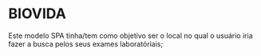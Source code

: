 # BIOVIDA

Este modelo SPA tinha/tem como objetivo ser o local no qual o usuário iria fazer a busca pelos seus exames laboratóriais;
